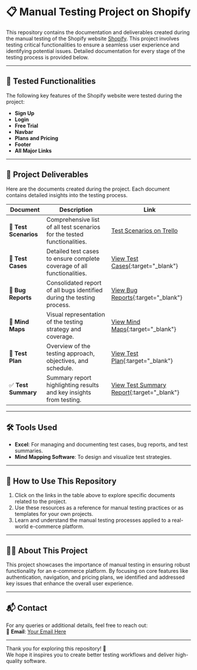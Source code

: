 # 📋 Manual Testing Project on Shopify

This repository contains the documentation and deliverables created during the manual testing of the Shopify website <a href="https://www.shopify.com/" target="_blank">Shopify</a>. This project involves testing critical functionalities to ensure a seamless user experience and identifying potential issues. Detailed documentation for every stage of the testing process is provided below.

---

## 🧪 Tested Functionalities

The following key features of the Shopify website were tested during the project:

- **Sign Up**
- **Login**
- **Free Trial**
- **Navbar**
- **Plans and Pricing**
- **Footer**
- **All Major Links**

---

## 📂 Project Deliverables

Here are the documents created during the project. Each document contains detailed insights into the testing process.

| **Document**           | **Description**                                                                 | **Link**                                                                                                                                 |
|-------------------------|---------------------------------------------------------------------------------|------------------------------------------------------------------------------------------------------------------------------------------|
| 📝 **Test Scenarios**   | Comprehensive list of all test scenarios for the tested functionalities.         | <a href="[https://www.shopify.com/](https://trello.com/invite/b/66fc2a83510999c101572d5f/ATTI8f1723d9b568676a8f8896c7393a27acB9A8011F/shopify-test-scenarios)" target="_blank">Test Scenarios on Trello</a>                                                                                              |
| 🧪 **Test Cases**       | Detailed test cases to ensure complete coverage of all functionalities.          | [View Test Cases](#){:target="_blank"}                                                                                                  |
| 🐞 **Bug Reports**      | Consolidated report of all bugs identified during the testing process.           | [View Bug Reports](#){:target="_blank"}                                                                                                 |
| 🧠 **Mind Maps**        | Visual representation of the testing strategy and coverage.                     | [View Mind Maps](#){:target="_blank"}                                                                                                   |
| 📑 **Test Plan**        | Overview of the testing approach, objectives, and schedule.                     | [View Test Plan](#){:target="_blank"}                                                                                                   |
| ✅ **Test Summary**     | Summary report highlighting results and key insights from testing.               | [View Test Summary Report](#){:target="_blank"}                                                                                        |

---

## 🛠 Tools Used

- **Excel**: For managing and documenting test cases, bug reports, and test summaries.
- **Mind Mapping Software**: To design and visualize test strategies.

---

## 🚀 How to Use This Repository

1. Click on the links in the table above to explore specific documents related to the project.
2. Use these resources as a reference for manual testing practices or as templates for your own projects.
3. Learn and understand the manual testing processes applied to a real-world e-commerce platform.

---

## 👨‍💻 About This Project

This project showcases the importance of manual testing in ensuring robust functionality for an e-commerce platform. By focusing on core features like authentication, navigation, and pricing plans, we identified and addressed key issues that enhance the overall user experience.

---

## 📬 Contact

For any queries or additional details, feel free to reach out:  
📧 **Email**: [Your Email Here](mailto:your-email@example.com)

---

Thank you for exploring this repository! 🌟  
We hope it inspires you to create better testing workflows and deliver high-quality software.

